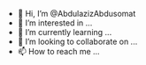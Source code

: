 - 👋 Hi, I’m @AbdulazizAbdusomat
- 👀 I’m interested in ...
- 🌱 I’m currently learning ...
- 💞️ I’m looking to collaborate on ...
- 📫 How to reach me ...

<!---
AbdulazizAbdusomat/AbdulazizAbdusomat is a ✨ special ✨ repository because its `README.md` (this file) appears on your GitHub profile.
You can click the Preview link to take a look at your changes.
--->
